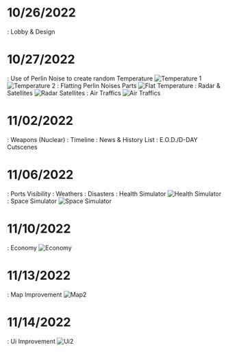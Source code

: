 #  10/26/2022
: Lobby & Design

# 10/27/2022
: Use of Perlin Noise to create random Temperature
![Temperature 1](https://media.discordapp.net/attachments/1025361076453388328/1035062936164642886/unknown.png?width=705&height=395)
![Temperature 2](https://media.discordapp.net/attachments/1025361076453388328/1035062936575676446/unknown.png?width=705&height=397)
: Flatting Perlin Noises Parts
![Flat Temperature](https://media.discordapp.net/attachments/1025361076453388328/1035079543645552660/unknown.png?width=705&height=395)
: Radar & Satellites
![Radar Satellites](https://media.discordapp.net/attachments/1025361076453388328/1035150113804406794/unknown.png)
: Air Traffics
![Air Traffics](https://media.discordapp.net/attachments/1025361076453388328/1035171980233670666/unknown.png?width=705&height=388)

#  11/02/2022
: Weapons (Nuclear)
: Timeline
: News & History List
: E.O.D./D-DAY Cutscenes

#  11/06/2022
: Ports Visibility
: Weathers
: Disasters
: Health Simulator
![Health Simulator](https://media.discordapp.net/attachments/1025361076453388328/1038750898865840128/image.png?width=705&height=397)
: Space Simulator
![Space Simulator](https://media.discordapp.net/attachments/1025361076453388328/1038765592641011712/image.png)

#  11/10/2022 
: Economy
![Economy](https://media.discordapp.net/attachments/1025361076453388328/1040638229130522695/image.png?width=705&height=403)

# 11/13/2022
: Map Improvement
![Map2](https://media.discordapp.net/attachments/1025361076453388328/1041210258946801725/image.png)

# 11/14/2022
: Ui Improvement
![Ui2](https://media.discordapp.net/attachments/1025361076453388328/1041699913198731324/image.png)